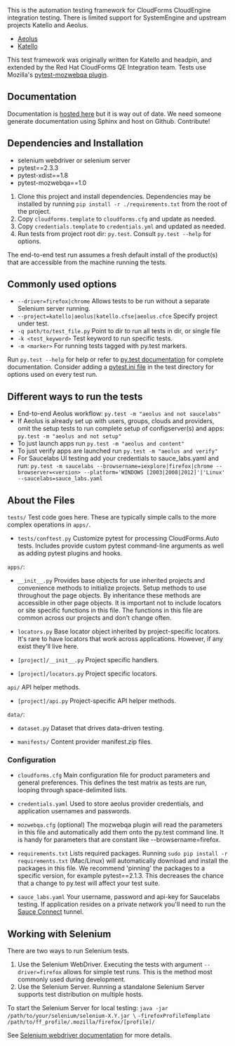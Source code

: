 This is the automation testing framework for CloudForms CloudEngine integration testing. There is limited support for SystemEngine and upstream projects Katello and Aeolus.

* [Aeolus](http://aeolusproject.org/)
* [Katello](http://katello.org)

This test framework was originally written for Katello and headpin, and extended by the Red Hat CloudForms QE Integration team. Tests use Mozilla's [pytest-mozwebqa plugin](https://github.com/davehunt/pytest-mozwebqa).

## Documentation
Documentation is [hosted here](http://eanxgeek.github.com/katello_challenge/index.html) but it is way out of date. We need someone generate documentation using Sphinx and host on Github. Contribute!

## Dependencies and Installation
* selenium webdriver or selenium server
* pytest==2.3.3
* pytest-xdist==1.8
* pytest-mozwebqa==1.0

1. Clone this project and install dependencies. Dependencies may be installed by running `pip install -r ./requirements.txt` from the root of the project.
2. Copy `cloudforms.template` to `cloudforms.cfg` and update as needed.
3. Copy `credentials.template` to `credentials.yml` and updated as needed.
6. Run tests from project root dir: `py.test`. Consult `py.test --help` for options.

The end-to-end test run assumes a fresh default install of the product(s) that are accessible from the machine running the tests.

## Commonly used options
* `--driver=firefox|chrome` Allows tests to be run without a separate Selenium server running.
* `--project=katello|aeolus|katello.cfse|aeolus.cfce` Specify project under test.
* `-q path/to/test_file.py` Point to dir to run all tests in dir, or single file
* `-k <test_keyword>` Test keyword to run specific tests.
* `-m <marker>` For running tests tagged with py.test markers.

Run `py.test --help` for help or refer to [py.test documentation](http://pytest.org/) for complete documentation. Consider adding a [pytest.ini file](http://pytest.org/latest/customize.html#adding-default-options) in the test directory for options used on every test run.

## Different ways to run the tests
* End-to-end Aeolus workflow: `py.test -m "aeolus and not saucelabs"`
* If Aeolus is already set up with users, groups, clouds and providers, omit the setup tests to run complete setup of configserver(s) and apps: `py.test -m "aeolus and not setup"`
* To just launch apps run `py.test -m "aeolus and content"`
* To just verify apps are launched run `py.test -m "aeolus and verify"`
* For Saucelabs UI testing add your credentials to sauce_labs.yaml and run: `py.test -m saucelabs --browsername=iexplore|firefox|chrome --browserver=<version> --platform='WINDOWS [2003|2008|2012]'|'Linux' --saucelabs=sauce_labs.yaml`


## About the Files

`tests/` Test code goes here. These are typically simple calls to the more complex operations in `apps/`.

* `tests/conftest.py` Customize pytest for processing CloudForms.Auto tests. Includes provide custom pytest command-line arguments as well as adding pytest plugins and hooks.

`apps/`:

* `__init__.py` Provides base objects for use inherited projects and convenience methods to initialize projects.  Setup methods to use throughout the page objects. By inheritance these methods are accessible in other page objects. It is important not to include locators or site specific functions in this file.  The functions in this file are common across our projects and don't change often.

* `locators.py` Base locator object inherited by project-specific locators.  It's rare to have locators that work across applications.  However, if any exist they'll live here.

* `[project]/__init__.py` Project specific handlers.

* `[project]/locators.py` Project specific locators.

`api/` API helper methods.

* `[project]/api.py` Project-specific API helper methods.

`data/`:
* `dataset.py` Dataset that drives data-driven testing.

* `manifests/` Content provider manifest.zip files.


### Configuration
* `cloudforms.cfg` Main configuration file for product parameters and general preferences. This defines the test matrix as tests are run, looping through space-delimited lists.

* `credentials.yaml` Used to store aeolus provider credentials, and application usernames and passwords.

* `mozwebqa.cfg` (optional) The mozwebqa plugin will read the parameters in this file and automatically add them onto the py.test command line. It is handy for parameters that are constant like --browsername=firefox.

* `requirements.txt` Lists required packages. Running `sudo pip install -r requirements.txt` (Mac/Linux) will automatically download and install the packages in this file. We recommend 'pinning' the packages to a specific version, for example pytest==2.1.3. This decreases the chance that a change to py.test will affect your test suite.

* `sauce_labs.yaml` Your username, password and api-key for Saucelabs testing. If application resides on a private network you'll need to run the [Sauce Connect](https://saucelabs.com/docs/connect) tunnel.

## Working with Selenium
There are two ways to run Selenium tests.

1. Use the Selenium WebDriver. Executing the tests with argument `--driver=firefox` allows for simple test runs. This is the method most commonly used during development.
2. Use the Selenium Server. Running a standalone Selenium Server supports test distribution on multiple hosts.

To start the Selenium Server for local testing:
`java -jar /path/to/your/selenium/selenium-X.Y.jar \`
`-firefoxProfileTemplate /path/to/ff_profile/.mozilla/firefox/[profile]/`

See [Selenium webdriver documentation](http://seleniumhq.org/docs/03_webdriver.html) for more details.

